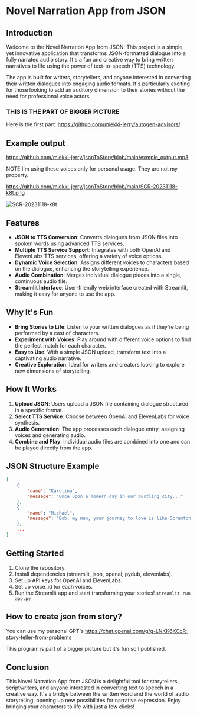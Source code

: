 # Novel Narration App from JSON

## Introduction

Welcome to the Novel Narration App from JSON! This project is a simple, yet innovative application that transforms JSON-formatted dialogue into a fully narrated audio story. It's a fun and creative way to bring written narratives to life using the power of text-to-speech (TTS) technology. 

The app is built for writers, storytellers, and anyone interested in converting their written dialogues into engaging audio formats. It's particularly exciting for those looking to add an auditory dimension to their stories without the need for professional voice actors.

### THIS IS THE PART OF BIGGER PICTURE
Here is the first part: https://github.com/miekki-jerry/autogen-advisors/

## Example output
https://github.com/miekki-jerry/jsonToStory/blob/main/exmple_output.mp3

NOTE:I'm using these voices only for personal usage. They are not my property.

https://github.com/miekki-jerry/jsonToStory/blob/main/SCR-20231118-k8t.png

![SCR-20231118-k8t](https://github.com/miekki-jerry/jsonToStory/assets/100033698/1a06434b-56ef-447e-80e5-72931d40e44c)

## Features

- **JSON to TTS Conversion**: Converts dialogues from JSON files into spoken words using advanced TTS services.
- **Multiple TTS Service Support**: Integrates with both OpenAI and ElevenLabs TTS services, offering a variety of voice options.
- **Dynamic Voice Selection**: Assigns different voices to characters based on the dialogue, enhancing the storytelling experience.
- **Audio Combination**: Merges individual dialogue pieces into a single, continuous audio file.
- **Streamlit Interface**: User-friendly web interface created with Streamlit, making it easy for anyone to use the app.

## Why It's Fun

- **Bring Stories to Life**: Listen to your written dialogues as if they're being performed by a cast of characters.
- **Experiment with Voices**: Play around with different voice options to find the perfect match for each character.
- **Easy to Use**: With a simple JSON upload, transform text into a captivating audio narrative.
- **Creative Exploration**: Ideal for writers and creators looking to explore new dimensions of storytelling.

## How It Works

1. **Upload JSON**: Users upload a JSON file containing dialogue structured in a specific format.
2. **Select TTS Service**: Choose between OpenAI and ElevenLabs for voice synthesis.
3. **Audio Generation**: The app processes each dialogue entry, assigning voices and generating audio.
4. **Combine and Play**: Individual audio files are combined into one and can be played directly from the app.

## JSON Structure Example

```json
[
    {
        "name": "Karolina",
        "message": "Once upon a modern day in our bustling city..."
    },
    {
        "name": "Michael",
        "message": "Bob, my man, your journey to love is like Scranton Business Park..."
    },
    ...
]
```
## Getting Started

1. Clone the repository.
2. Install dependencies (streamlit, json, openai, pydub, elevenlabs).
3. Set up API keys for OpenAI and ElevenLabs.
4. Set up voice_id for each voices.
5. Run the Streamlit app and start transforming your stories!
   ```streamlit run app.py```

## How to create json from story?
You can use my personal GPT's 
https://chat.openai.com/g/g-LNKK6KCcR-story-teller-from-problems

This program is part of a bigger picture but it's fun so I published.


## Conclusion

This Novel Narration App from JSON is a delightful tool for storytellers, scriptwriters, and anyone interested in converting text to speech in a creative way. It's a bridge between the written word and the world of audio storytelling, opening up new possibilities for narrative expression. Enjoy bringing your characters to life with just a few clicks!
